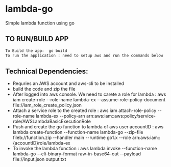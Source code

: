# lambda-go
Simple lambda function using go


## TO RUN/BUILD APP

 ```sh
 To Build the app:  go build
 To run the application : need to setup aws and run the commands below
 ```
 ## Technical Dependencies:

* Requries an AWS account and aws-cli to be installed
* build the code and zip the file
* After logged into aws console. We need to carete a role for lambda : aws iam create-role --role-name lambda-ex --assume-role-policy-document file://iam_role_create_policy.json
* Attach a service role to the created role : aws iam attach-role-policy --role-name lambda-ex --policy-arn arn:aws:iam::aws:policy/service-role/AWSLambdaBasicExecutionRole
* Push and create the go function to lambda of aws user accountID : aws lambda create-function --function-name lambda-go --zip-file fileb://function.zip --handler main --runtime go1.x --role arn:aws:iam::{accountID}role/lambda-ex
* To invoke the lambda function : aws lambda invoke --function-name lambda-go --cli-binary-format raw-in-base64-out --payload file://input.json output.txt
